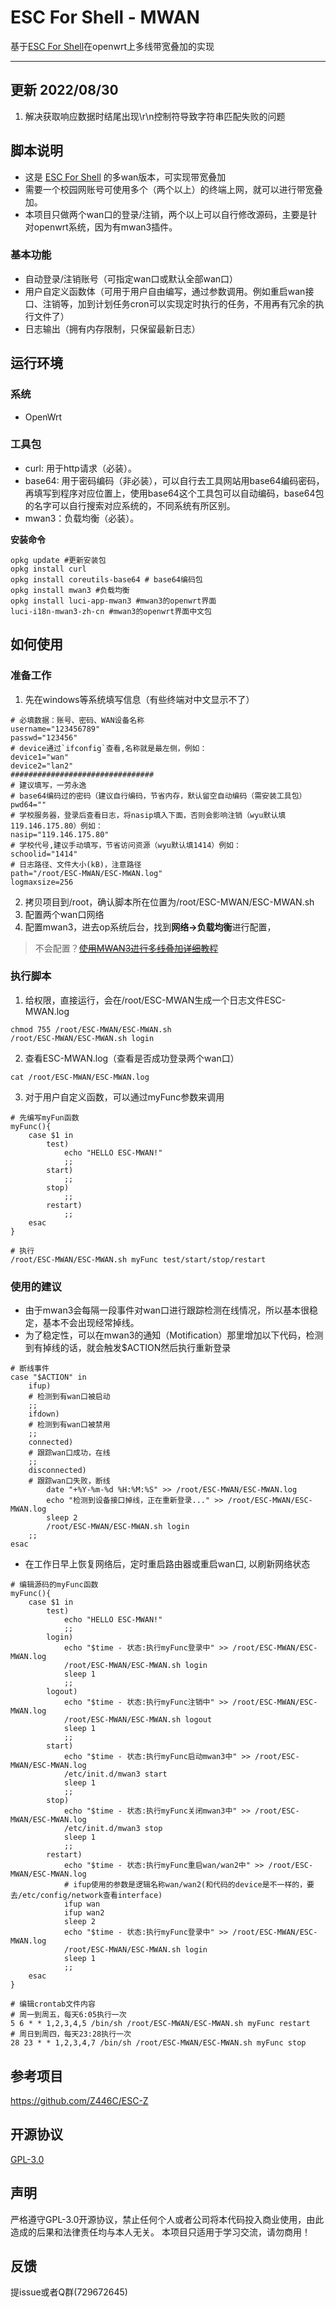 # ESC For Shell - MWAN
基于[ESC For Shell](https://github.com/Z446C/ESC-Z)在openwrt上多线带宽叠加的实现

---

## 更新 2022/08/30
1. 解决获取响应数据时结尾出现\r\n控制符导致字符串匹配失败的问题

## 脚本说明
- 这是 [ESC For Shell](https://github.com/Z446C/ESC-Z) 的多wan版本，可实现带宽叠加
- 需要一个校园网账号可使用多个（两个以上）的终端上网，就可以进行带宽叠加。
- 本项目只做两个wan口的登录/注销，两个以上可以自行修改源码，主要是针对openwrt系统，因为有mwan3插件。


### 基本功能
- 自动登录/注销账号（可指定wan口或默认全部wan口）
- 用户自定义函数体（可用于用户自由编写，通过参数调用。例如重启wan接口、注销等，加到计划任务cron可以实现定时执行的任务，不用再有冗余的执行文件了）
- 日志输出（拥有内存限制，只保留最新日志）


## 运行环境
### 系统
- OpenWrt

### 工具包
- curl: 用于http请求（必装）。
- base64: 用于密码编码（非必装），可以自行去工具网站用base64编码密码，再填写到程序对应位置上，使用base64这个工具包可以自动编码，base64包的名字可以自行搜索对应系统的，不同系统有所区别。
- mwan3：负载均衡（必装）。

**安装命令**
```shell
opkg update #更新安装包
opkg install curl
opkg install coreutils-base64 # base64编码包
opkg install mwan3 #负载均衡
opkg install luci-app-mwan3 #mwan3的openwrt界面
luci-i18n-mwan3-zh-cn #mwan3的openwrt界面中文包
```


## 如何使用
### 准备工作
1. 先在windows等系统填写信息（有些终端对中文显示不了）
```
# 必填数据：账号、密码、WAN设备名称
username="123456789"
passwd="123456"
# device通过`ifconfig`查看,名称就是最左侧，例如：
device1="wan"
device2="lan2"
################################
# 建议填写，一劳永逸
# base64编码过的密码（建议自行编码，节省内存，默认留空自动编码（需安装工具包）
pwd64=""
# 学校服务器，登录后查看日志，将nasip填入下面，否则会影响注销（wyu默认填119.146.175.80）例如：
nasip="119.146.175.80"
# 学校代号,建议手动填写，节省访问资源（wyu默认填1414）例如：
schoolid="1414"
# 日志路径、文件大小(kB)，注意路径
path="/root/ESC-MWAN/ESC-MWAN.log"
logmaxsize=256
```
2. 拷贝项目到/root，确认脚本所在位置为/root/ESC-MWAN/ESC-MWAN.sh
3. 配置两个wan口网络
4. 配置mwan3，进去op系统后台，找到**网络->负载均衡**进行配置，
>不会配置？~~[使用MWAN3进行多线叠加详细教程](https://www.right.com.cn/forum/thread-147109-1-1.html)~~


### 执行脚本
1. 给权限，直接运行，会在/root/ESC-MWAN生成一个日志文件ESC-MWAN.log
```sheel
chmod 755 /root/ESC-MWAN/ESC-MWAN.sh
/root/ESC-MWAN/ESC-MWAN.sh login
```
2. 查看ESC-MWAN.log（查看是否成功登录两个wan口）
```shell
cat /root/ESC-MWAN/ESC-MWAN.log
```
3. 对于用户自定义函数，可以通过myFunc参数来调用
```shell
# 先编写myFun函数
myFunc(){
	case $1 in
		test)
			echo "HELLO ESC-MWAN!"
			;;
		start)
			;;
		stop)
			;;
		restart)
			;;
	esac
}
```
```shell
# 执行
/root/ESC-MWAN/ESC-MWAN.sh myFunc test/start/stop/restart
```


### 使用的建议
- 由于mwan3会每隔一段事件对wan口进行跟踪检测在线情况，所以基本很稳定，基本不会出现经常掉线。
- 为了稳定性，可以在mwan3的通知（Motification）那里增加以下代码，检测到有掉线的话，就会触发$ACTION然后执行重新登录
```shell
# 断线事件
case "$ACTION" in
	ifup)
	# 检测到有wan口被启动
	;;
	ifdown)
	# 检测到有wan口被禁用
	;;
	connected)
	# 跟踪wan口成功，在线
	;;
	disconnected)
	# 跟踪wan口失败，断线
		date "+%Y-%m-%d %H:%M:%S" >> /root/ESC-MWAN/ESC-MWAN.log
		echo "检测到设备接口掉线，正在重新登录..." >> /root/ESC-MWAN/ESC-MWAN.log
		sleep 2
		/root/ESC-MWAN/ESC-MWAN.sh login
	;;
esac
```
- 在工作日早上恢复网络后，定时重启路由器或重启wan口, 以刷新网络状态
```shell
# 编辑源码的myFunc函数
myFunc(){
	case $1 in
		test)
			echo "HELLO ESC-MWAN!"
			;;
		login)
			echo "$time - 状态:执行myFunc登录中" >> /root/ESC-MWAN/ESC-MWAN.log
			/root/ESC-MWAN/ESC-MWAN.sh login
			sleep 1
			;;
		logout)
			echo "$time - 状态:执行myFunc注销中" >> /root/ESC-MWAN/ESC-MWAN.log
			/root/ESC-MWAN/ESC-MWAN.sh logout
			sleep 1
			;;
		start)
			echo "$time - 状态:执行myFunc启动mwan3中" >> /root/ESC-MWAN/ESC-MWAN.log
			/etc/init.d/mwan3 start
			sleep 1
			;;
		stop)
			echo "$time - 状态:执行myFunc关闭mwan3中" >> /root/ESC-MWAN/ESC-MWAN.log
			/etc/init.d/mwan3 stop
			sleep 1
			;;
		restart)
			echo "$time - 状态:执行myFunc重启wan/wan2中" >> /root/ESC-MWAN/ESC-MWAN.log
			# ifup使用的参数是逻辑名称wan/wan2(和代码的device是不一样的，要去/etc/config/network查看interface)
			ifup wan
			ifup wan2
			sleep 2
			echo "$time - 状态:执行myFunc登录中" >> /root/ESC-MWAN/ESC-MWAN.log
			/root/ESC-MWAN/ESC-MWAN.sh login
			sleep 1
			;;
	esac
}
```
```shell
# 编辑crontab文件内容
# 周一到周五，每天6:05执行一次
5 6 * * 1,2,3,4,5 /bin/sh /root/ESC-MWAN/ESC-MWAN.sh myFunc restart
# 周日到周四，每天23:28执行一次
28 23 * * 1,2,3,4,7 /bin/sh /root/ESC-MWAN/ESC-MWAN.sh myFunc stop
```

## 参考项目
https://github.com/Z446C/ESC-Z


## 开源协议
[GPL-3.0](https://github.com/Z446C/ESC-MWAN/blob/master/LICENSE)


## 声明

严格遵守GPL-3.0开源协议，禁止任何个人或者公司将本代码投入商业使用，由此造成的后果和法律责任均与本人无关。
本项目只适用于学习交流，请勿商用！

## 反馈
提issue或者Q群(729672645)

